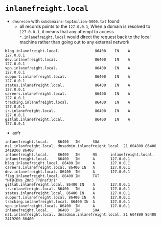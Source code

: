 # `inlanefreight.local`
- `dnsrecon` with `subdomains-top1milion-5000.txt`  found
	- all records points to the `127.0.0.1`, When a domain is resolved to `127.0.0.1`, it means that any attempt to access `*.inlanefreight.local` would direct the request back to the local machine rather than going out to any external network
```
blog.inlanefreight.local.                86400    IN    A         127.0.0.1
dev.inlanefreight.local.                 86400    IN    A         127.0.0.1
vpn.inlanefreight.local.                 86400    IN    A         127.0.0.1
support.inlanefreight.local.             86400    IN    A         127.0.0.1
status.inlanefreight.local.              86400    IN    A         127.0.0.1
careers.inlanefreight.local.             86400    IN    A         127.0.0.1
tracking.inlanefreight.local.            86400    IN    A         127.0.0.1
ir.inlanefreight.local.                  86400    IN    A         127.0.0.1
gitlab.inlanefreight.local.              86400    IN    A         127.0.0.1
```
- axfr
```
inlanefreight.local.    86400   IN      SOA     ns1.inlanfreight.local. dnsadmin.inlanefreight.local. 21 604800 86400 2419200 86400
inlanefreight.local.    86400   IN      NS      inlanefreight.local.
inlanefreight.local.    86400   IN      A       127.0.0.1
blog.inlanefreight.local. 86400 IN      A       127.0.0.1
careers.inlanefreight.local. 86400 IN   A       127.0.0.1
dev.inlanefreight.local. 86400  IN      A       127.0.0.1
flag.inlanefreight.local. 86400 IN      TXT     "HTB{DNs_ZOn3_Tr@nsf3r}"
gitlab.inlanefreight.local. 86400 IN    A       127.0.0.1
ir.inlanefreight.local. 86400   IN      A       127.0.0.1
status.inlanefreight.local. 86400 IN    A       127.0.0.1
support.inlanefreight.local. 86400 IN   A       127.0.0.1
tracking.inlanefreight.local. 86400 IN  A       127.0.0.1
vpn.inlanefreight.local. 86400  IN      A       127.0.0.1
inlanefreight.local.    86400   IN      SOA     ns1.inlanfreight.local. dnsadmin.inlanefreight.local. 21 604800 86400 2419200 86400
```
